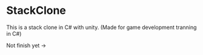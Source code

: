 # StackClone
This is a stack clone in C# with unity. (Made for game development tranning in C#)

Not finish yet ->
